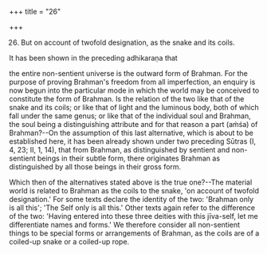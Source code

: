 +++
title = "26"

+++


26. But on account of twofold designation, as the snake and its coils.

It has been shown in the preceding adhikaraṇa that

the entire non-sentient universe is the outward form of Brahman. For the purpose of proving Brahman's freedom from all imperfection, an enquiry is now begun into the particular mode in which the world may be conceived to constitute the form of Brahman. Is the relation of the two like that of the snake and its coils; or like that of light and the luminous body, both of which fall under the same genus; or like that of the individual soul and Brahman, the soul being a distinguishing attribute and for that reason a part (aṁśa) of Brahman?--On the assumption of this last alternative, which is about to be established here, it has been already shown under two preceding Sūtras (I, 4, 23; II, 1, 14), that from Brahman, as distinguished by sentient and non-sentient beings in their subtle form, there originates Brahman as distinguished by all those beings in their gross form.

Which then of the alternatives stated above is the true one?--The material world is related to Brahman as the coils to the snake, 'on account of twofold designation.' For some texts declare the identity of the two: 'Brahman only is all this'; 'The Self only is all this.' Other texts again refer to the difference of the two: 'Having entered into these three deities with this jīva-self, let me differentiate names and forms.' We therefore consider all non-sentient things to be special forms or arrangements of Brahman, as the coils are of a coiled-up snake or a coiled-up rope.

